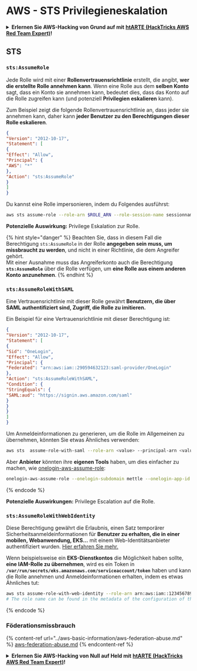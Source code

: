 # AWS - STS Privilegieneskalation

<details>

<summary><strong>Erlernen Sie AWS-Hacking von Grund auf mit</strong> <a href="https://training.hacktricks.xyz/courses/arte"><strong>htARTE (HackTricks AWS Red Team Expert)</strong></a><strong>!</strong></summary>

Andere Möglichkeiten, HackTricks zu unterstützen:

* Wenn Sie Ihr **Unternehmen in HackTricks beworben sehen möchten** oder **HackTricks als PDF herunterladen möchten**, überprüfen Sie die [**ABONNEMENTPLÄNE**](https://github.com/sponsors/carlospolop)!
* Holen Sie sich das [**offizielle PEASS & HackTricks-Merch**](https://peass.creator-spring.com)
* Entdecken Sie [**The PEASS Family**](https://opensea.io/collection/the-peass-family), unsere Sammlung exklusiver [**NFTs**](https://opensea.io/collection/the-peass-family)
* **Treten Sie der** 💬 [**Discord-Gruppe**](https://discord.gg/hRep4RUj7f) oder der [**Telegram-Gruppe**](https://t.me/peass) bei oder **folgen** Sie uns auf **Twitter** 🐦 [**@hacktricks_live**](https://twitter.com/hacktricks_live)**.**
* **Teilen Sie Ihre Hacking-Tricks, indem Sie PRs an die** [**HackTricks**](https://github.com/carlospolop/hacktricks) und [**HackTricks Cloud**](https://github.com/carlospolop/hacktricks-cloud) GitHub-Repositorys einreichen.

</details>

## STS

### `sts:AssumeRole`

Jede Rolle wird mit einer **Rollenvertrauensrichtlinie** erstellt, die angibt, **wer die erstellte Rolle annehmen kann**. Wenn eine Rolle aus dem **selben Konto** sagt, dass ein Konto sie annehmen kann, bedeutet dies, dass das Konto auf die Rolle zugreifen kann (und potenziell **Privilegien eskalieren** kann).

Zum Beispiel zeigt die folgende Rollenvertrauensrichtlinie an, dass jeder sie annehmen kann, daher kann **jeder Benutzer zu den Berechtigungen dieser Rolle eskalieren**.
```json
{
"Version": "2012-10-17",
"Statement": [
{
"Effect": "Allow",
"Principal": {
"AWS": "*"
},
"Action": "sts:AssumeRole"
}
]
}
```
Du kannst eine Rolle impersonieren, indem du Folgendes ausführst:
```bash
aws sts assume-role --role-arn $ROLE_ARN --role-session-name sessionname
```
**Potenzielle Auswirkung:** Privilege Eskalation zur Rolle.

{% hint style="danger" %}
Beachten Sie, dass in diesem Fall die Berechtigung `sts:AssumeRole` in der Rolle **angegeben sein muss, um missbraucht zu werden**, und nicht in einer Richtlinie, die dem Angreifer gehört.\
Mit einer Ausnahme muss das Angreiferkonto auch die Berechtigung **`sts:AssumeRole`** über die Rolle verfügen, um **eine Rolle aus einem anderen Konto anzunehmen**.
{% endhint %}

### `sts:AssumeRoleWithSAML`

Eine Vertrauensrichtlinie mit dieser Rolle gewährt **Benutzern, die über SAML authentifiziert sind, Zugriff, die Rolle zu imitieren.**

Ein Beispiel für eine Vertrauensrichtlinie mit dieser Berechtigung ist:
```json
{
"Version": "2012-10-17",
"Statement": [
{
"Sid": "OneLogin",
"Effect": "Allow",
"Principal": {
"Federated": "arn:aws:iam::290594632123:saml-provider/OneLogin"
},
"Action": "sts:AssumeRoleWithSAML",
"Condition": {
"StringEquals": {
"SAML:aud": "https://signin.aws.amazon.com/saml"
}
}
}
]
}
```
Um Anmeldeinformationen zu generieren, um die Rolle im Allgemeinen zu übernehmen, könnten Sie etwas Ähnliches verwenden:
```bash
aws sts  assume-role-with-saml --role-arn <value> --principal-arn <value>
```
Aber **Anbieter** könnten ihre **eigenen Tools** haben, um dies einfacher zu machen, wie [onelogin-aws-assume-role](https://github.com/onelogin/onelogin-python-aws-assume-role):
```bash
onelogin-aws-assume-role --onelogin-subdomain mettle --onelogin-app-id 283740 --aws-region eu-west-1 -z 3600
```
{% endcode %}

**Potenzielle Auswirkungen:** Privilege Escalation auf die Rolle.

### `sts:AssumeRoleWithWebIdentity`

Diese Berechtigung gewährt die Erlaubnis, einen Satz temporärer Sicherheitsanmeldeinformationen für **Benutzer zu erhalten, die in einer mobilen, Webanwendung, EKS...** mit einem Web-Identitätsanbieter authentifiziert wurden. [Hier erfahren Sie mehr.](https://docs.aws.amazon.com/STS/latest/APIReference/API\_AssumeRoleWithWebIdentity.html)

Wenn beispielsweise ein **EKS-Dienstkontos** die Möglichkeit haben sollte, **eine IAM-Rolle zu übernehmen**, wird es ein Token in **`/var/run/secrets/eks.amazonaws.com/serviceaccount/token`** haben und kann die Rolle annehmen und Anmeldeinformationen erhalten, indem es etwas Ähnliches tut:
```bash
aws sts assume-role-with-web-identity --role-arn arn:aws:iam::123456789098:role/<role_name> --role-session-name something --web-identity-token file:///var/run/secrets/eks.amazonaws.com/serviceaccount/token
# The role name can be found in the metadata of the configuration of the pod
```
{% endcode %}

### Föderationsmissbrauch

{% content-ref url="../aws-basic-information/aws-federation-abuse.md" %}
[aws-federation-abuse.md](../aws-basic-information/aws-federation-abuse.md)
{% endcontent-ref %}

<details>

<summary><strong>Erlernen Sie AWS-Hacking von Null auf Held mit</strong> <a href="https://training.hacktricks.xyz/courses/arte"><strong>htARTE (HackTricks AWS Red Team Expert)</strong></a><strong>!</strong></summary>

Andere Möglichkeiten, HackTricks zu unterstützen:

* Wenn Sie Ihr **Unternehmen in HackTricks beworben sehen möchten** oder **HackTricks im PDF-Format herunterladen möchten**, überprüfen Sie die [**ABONNEMENTPLÄNE**](https://github.com/sponsors/carlospolop)!
* Holen Sie sich das [**offizielle PEASS & HackTricks-Merch**](https://peass.creator-spring.com)
* Entdecken Sie [**The PEASS Family**](https://opensea.io/collection/the-peass-family), unsere Sammlung exklusiver [**NFTs**](https://opensea.io/collection/the-peass-family)
* **Treten Sie der** 💬 [**Discord-Gruppe**](https://discord.gg/hRep4RUj7f) oder der [**Telegram-Gruppe**](https://t.me/peass) bei oder **folgen** Sie uns auf **Twitter** 🐦 [**@hacktricks_live**](https://twitter.com/hacktricks_live)**.**
* **Teilen Sie Ihre Hacking-Tricks, indem Sie PRs an die** [**HackTricks**](https://github.com/carlospolop/hacktricks) und [**HackTricks Cloud**](https://github.com/carlospolop/hacktricks-cloud) Github-Repositories einreichen.

</details>

